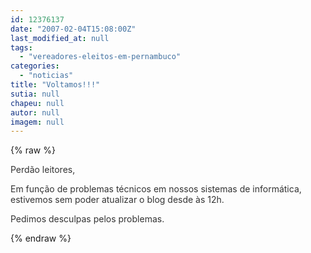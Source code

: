 ```yaml
---
id: 12376137
date: "2007-02-04T15:08:00Z"
last_modified_at: null
tags:
  - "vereadores-eleitos-em-pernambuco"
categories:
  - "noticias"
title: "Voltamos!!!"
sutia: null
chapeu: null
autor: null
imagem: null
---
```

{% raw %}
<p><P><SPAN style=\"FONT-SIZE: 10pt; FONT-FAMILY: Verdana\"><FONT color=#333333>Perdão leitores,</FONT></SPAN></P></p>
<p><P><SPAN style=\"FONT-SIZE: 10pt; FONT-FAMILY: Verdana\"><FONT color=#333333>Em função de problemas técnicos em nossos sistemas de informática, estivemos sem poder atualizar o blog desde às 12h.<?xml:namespace prefix = o ns = \"urn:schemas-microsoft-com:office:office\" /><o:p></o:p></FONT></SPAN></P></p>
<p><P><SPAN style=\"FONT-SIZE: 10pt; FONT-FAMILY: Verdana\"><FONT color=#333333>Pedimos desculpas pelos problemas.<o:p></o:p></FONT></SPAN></P> </p>
{% endraw %}
